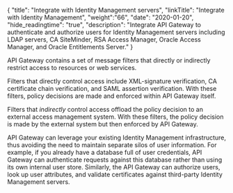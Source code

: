 {
    "title": "Integrate with Identity Management servers",
    "linkTitle": "Integrate with Identity Management",
    "weight":"66",
    "date": "2020-01-20",
    "hide_readingtime": "true",
    "description": "Integrate API Gateway to authenticate and authorize users for Identity Management servers including LDAP servers, CA SiteMinder, RSA Access Manager, Oracle Access Manager, and Oracle Entitlements Server."
}

API Gateway contains a set of message filters that directly or indirectly restrict access to resources or web services.

Filters that directly control access include XML-signature verification, CA certificate chain verification, and SAML assertion verification. With these filters, policy decisions are made and enforced within API Gateway itself.

Filters that _indirectly_ control access offload the policy decision to an external access management system. With these filters, the policy decision is made by the external system but then enforced by API Gateway.

API Gateway can leverage your existing Identity Management infrastructure, thus avoiding the need to maintain separate silos of user information. For example, if you already have a database full of user credentials, API Gateway can authenticate requests against this database rather than using its own internal user store. Similarly, the API Gateway can authorize users, look up user attributes, and validate certificates against third-party Identity Management servers.
